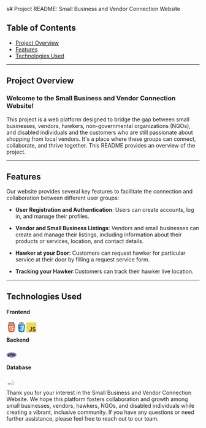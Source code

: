 s# Project README: Small Business and Vendor Connection Website

## Table of Contents
- [Project Overview](#project-overview)
- [Features](#features)
- [Technologies Used](#technologies-used)

---

## Project Overview

### Welcome to the Small Business and Vendor Connection Website!

This project is a web platform designed to bridge the gap between small businesses, vendors, hawkers, non-governmental organizations (NGOs), and disabled individuals and the customers who are still passionate about shopping from local vendors. It's a place where these groups can connect, collaborate, and thrive together. This README provides an overview of the project.

---

## Features

Our website provides several key features to facilitate the connection and collaboration between different user groups:

- **User Registration and Authentication**: Users can create accounts, log in, and manage their profiles.

- **Vendor and Small Business Listings**: Vendors and small businesses can create and manage their listings, including information about their products or services, location, and contact details.

- **Hawker at your Door**: Customers can request hawker for particular service at their door by filling a request service form.

- **Tracking your Hawker**:Customers can track their hawker live location. 

---

## Technologies Used

#### Frontend

<img align="left" alt="HTML5" width="26px" src="https://raw.githubusercontent.com/github/explore/80688e429a7d4ef2fca1e82350fe8e3517d3494d/topics/html/html.png" />
<img align="left" alt="CSS3" width="26px" src="https://raw.githubusercontent.com/github/explore/80688e429a7d4ef2fca1e82350fe8e3517d3494d/topics/css/css.png" />
<img align="left" alt="Javascript" width="26px" src="https://raw.githubusercontent.com/github/explore/80688e429a7d4ef2fca1e82350fe8e3517d3494d/topics/javascript/javascript.png" />
<br/>

#### Backend

[<img align="left" alt="php" width="26px" src="https://raw.githubusercontent.com/github/explore/80688e429a7d4ef2fca1e82350fe8e3517d3494d/topics/php/php.png" />](https://www.php.com/)
<br/>
#### Database

[<img align="left" alt="mysql" width="26px" src="https://raw.githubusercontent.com/github/explore/80688e429a7d4ef2fca1e82350fe8e3517d3494d/topics/mysql/mysql.png" />](https://www.mysql.com/)
<br/>

Thank you for your interest in the Small Business and Vendor Connection Website. We hope this platform fosters collaboration and growth among small businesses, vendors, hawkers, NGOs, and disabled individuals while creating a vibrant, inclusive community. If you have any questions or need further assistance, please feel free to reach out to our team.
